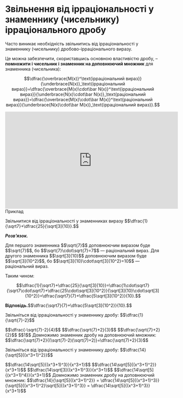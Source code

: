 # Звільнення від ірраціональності у знаменнику (чисельнику) ірраціонального дробу

<p>Часто виникає необхідність звільнитись від ірраціональності у знаменнику (чисельнику) дробово-ірраціонального виразу.</p>

<p>Це можна забезпечити, скориставшись основною властивістю дробу, – <b>помножити і чисельник і знаменник на доповнюючий множник</b> для знаменника (чисельника):</p>
<div class="space"></div>
<p align="center">$$\dfrac{\overbrace{M(x)}^\text{ірраціональний вираз}}{\underbrace{N(x)}_\text{ірраціональний вираз}}=\dfrac{\overbrace{M(x)\cdot\bar N(x)}^\text{ірраціональний вираз}}{\underbrace{N(x)\cdot\bar N(x)}_\text{раціональний вираз}}=\dfrac{\overbrace{M(x)\cdot\bar M(x)}^\text{раціональний вираз}}{\underbrace{N(x)\cdot\bar M(x)}_\text{ірраціональний вираз}}.$$</p>
<div class="space"></div>

<div class="fluidMedia">
<iframe align="center" width="560" height="315" src="https://www.youtube.com/embed/xRrjEfFLwGo" frameborder="0" allowfullscreen></iframe>
</div>
<div class="popup">
</div>

<div class="space">
<div class="task-wrap">
<span class="task">Приклад</span>
<div class="task-text">
<p>Звільнитися від ірраціональності у знаменниках виразу $$\dfrac{1}{\sqrt7}+\dfrac{25}{\sqrt[3]{10}}.$$</p>
<p><b><i>Розв’язок.</i></b></p>
<p>Для першого знаменника $$\sqrt{7}$$ доповнюючим виразом буде $$\sqrt{7}$$, бо $$\sqrt{7}\cdot\sqrt{7}=7$$ — раціональний вираз. Для другого знаменника $$\sqrt[3]{10}$$ доповнюючим виразом буде $$\sqrt[3]{10^2}$$, бо  $$\sqrt[3]{10}\cdot\sqrt[3]{10^2}=10$$ — раціональний вираз.</p>
<p>Таким чином:</p>
<p align="center">$$\dfrac{1}{\sqrt7}+\dfrac{25}{\sqrt[3]{10}}=\dfrac{1\cdot\sqrt7}{\sqrt7\cdot\sqrt7}+\dfrac{25\cdot\sqrt[3]{10^2}}{\sqrt[3]{10}\cdot\sqrt[3]{10^2}}=\dfrac{\sqrt7}{7}+\dfrac{5\sqrt[3]{10^2}}{10}.$$</p>
<p><b>Вiдповiдь.</b>$$\dfrac{\sqrt7}{7}+\dfrac{5\sqrt[3]{10^2}}{10}.$$</p>
</div>
</div>
</div>

<div class="space"></div>

<quiz correctLabel="correct" incorrectLabel="incorrect" checkLabel="check">
    <question text="">
        <p>Звільніться від ірраціональності у знаменнику дробу: $$\dfrac{1}{\sqrt{7}-2}$$</p>
        <answer>$$\dfrac{-\sqrt{7}-2}{4}$$</answer>
        <answer correct>$$\dfrac{\sqrt{7}+2}{3}$$</answer>
        <answer>$$\dfrac{\sqrt{7}+2}{2}$$</answer>
        <answer>$$1$$</answer>
        <explanation>
        Домножимо знаменник дробу на доповнюючий множник: $$\dfrac{\sqrt(7)+2}{(\sqrt(7)-2)(\sqrt(7)+2)}=\dfrac{\sqrt(7)+2}{3}$$
        </explanation>
    </question>
    <question text="">
        <p>Звільніться від ірраціональності у знаменнику дробу: $$\dfrac{14}{\sqrt[5]{(x^3+1)^2}}$$</p>
        <answer correct>$$\dfrac{14\sqrt[5]{(x^3+1)^3}}{x^3+1}$$</answer>
        <answer>$$\dfrac{14\sqrt[5]{(x^3+1)^2}}{x^3+1}$$</answer>
        <answer>$$\dfrac{14\sqrt[3]{(x^3+1)^3}}{x^3+1}$$</answer>
        <answer>$$\dfrac{14\sqrt[5]{(x^3+1)^4}}{x^3+1}$$</answer>
        <explanation>
         Домножимо знаменник дробу на доповнюючий множник: $$\dfrac{14}{\sqrt[5]{(x^3+1)^2}} = \dfrac{14\sqrt[5]{(x^3+1)^3}}{\sqrt[5]{(x^3+1)^2}\sqrt[5]{(x^3+1)^3}} = \dfrac{14\sqrt[5]{(x^3+1)^3}}{x^3+1}$$
        </explanation>
    </question>
</quiz>